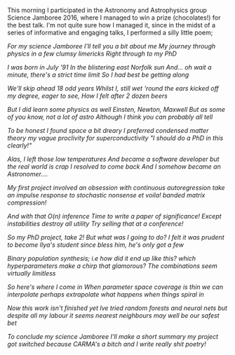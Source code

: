 This morning I participated in the Astronomy and Astrophysics group Science Jamboree 2016, where I managed to win a prize (chocolates!) for the best talk. I'm not quite sure how I managed it, since in the midst of a series of informative and engaging talks, I performed a silly little poem;

*For my science Jamboree
I'll tell you a bit about me
My journey through physics
in a few clumsy limericks
Right through to my PhD*

*I was born in July '91
In the blistering east Norfolk sun
And... oh wait a minute,
there's a strict time limit
So I had best be getting along*

*We'll skip ahead 18 odd years
Whilst I, still wet 'round the ears
kicked off my degree,
eager to see,
How I felt after 2 dozen beers*

*But I did learn some physics as well
Einsten, Newton, Maxwell
But as some of you know,
not a lot of astro
Although I think you can probably all tell*

*To be honest I found space a bit dreary
I preferred condensed matter theory
my vague proclivity
for superconductivity
"I should do a PhD in this clearly!"*

*Alas, I left those low temperatures
And became a software developer
but the real world is crap
I resolved to come back
And I somehow became an Astronomer....*

*My first project involved an obsession
with continuous autoregression
take an impulse response
to stochastic nonsense
et voila! banded matrix compression!*

*And with that O(n) inference
Time to write a paper of significance!
Except instabilities
destroy all utility
Try selling that at a conference!*

*So my PhD project, take 2!
But what was I going to do?
I felt it was prudent
to become Ilya's student
since bless him, he's only got a few*

*Binary population synthesis;
i.e how did it end up like this?
which hyperparameters
make a chirp that glamorous?
The combinations seem virtually limitless*

*So here's where I come in
When parameter space coverage is thin
we can interpolate
perhaps extrapolate
what happens when things spiral in*

*Now this work isn't finished yet
Ive tried random forests and neural nets
but despite all my labour
it seems nearest neighbours
may well be our safest bet*

*To conclude my science Jamboree
I'll make a short summary
my project got switched
because CARMA's a bitch
and I write really shit poetry!*